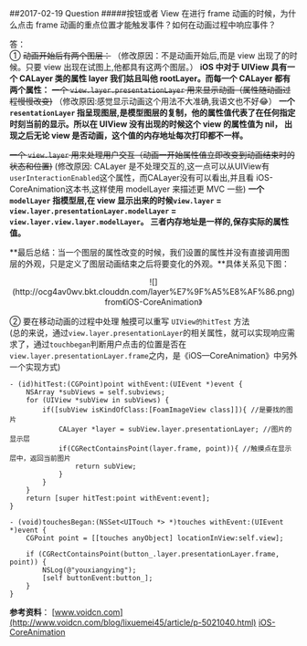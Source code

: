 ##2017-02-19  Question
#####按钮或者 View 在进行 frame 动画的时候，为什么点击 frame 动画的重点位置才能触发事件？如何在动画过程中响应事件？

答：  
① ~~动画开始后有两个图层：~~
（修改原因：不是动画开始后,而是 view 出现了的时候。只要 view 出现在试图上,他都具有这两个图层。）
**iOS 中对于 UIView 具有一个 CALayer 类的属性 layer 我们姑且叫他 rootLayer。而每一个 CALayer 都有两个属性：**
~~一个 `view.layer.presentationLayer` 用来显示动画（属性随动画过程慢慢改变)~~
（修改原因:感觉显示动画这个用法不大准确,我语文也不好😂）
**一个`resentationLayer` 指呈现图层,是模型图层的复制，他的属性值代表了在任何指定时刻当前的显示。所以在 UIView 没有出现的时候这个 view 的属性值为 nil， 出现之后无论 view 是否动画，这个值的内存地址每次打印都不一样。**

~~一个 `view.layer` 用来处理用户交互（动画一开始属性值立即改变到动画结束时的状态和位置)~~
(修改原因: CALayer 是不处理交互的,这一点可以从UIView有`userInteractionEnabled`这个属性，而CALayer没有可以看出,并且看 iOS-CoreAnimation这本书,这样使用 modelLayer 来描述更 MVC 一些)
**一个`modelLayer` 指模型层,在 view 显示出来的时候`view.layer` = `view.layer.presentationLayer.modelLayer` = `view.layer.view.layer.modelLayer`。 三者内存地址是一样的,保存实际的属性值。**

**最后总结：当一个图层的属性改变的时候，我们设置的属性并没有直接调用图层的外观，只是定义了图层动画结束之后将要变化的外观。**具体关系见下图：

<center>![](http://ocg4av0wv.bkt.clouddn.com/layer%E7%9F%A5%E8%AF%86.png)
from《iOS-CoreAnimation》
</center>
 
② 要在移动动画的过程中处理 触摸可以重写 `UIView的hitTest` 方法  
(总的来说，通过`view.layer.presentationLayer`的相关属性，就可以实现响应需求了，通过`touchbegan`判断用户点击的位置是否在`view.layer.presentationLayer.frame`之内，是《iOS—CoreAnimation》中另外一个实现方式)

```
- (id)hitTest:(CGPoint)point withEvent:(UIEvent *)event {
    NSArray *subViews = self.subviews;
    for (UIView *subView in subViews) {
        if([subView isKindOfClass:[FoamImageView class]]){ //是要找的图片
            CALayer *layer = subView.layer.presentationLayer; //图片的显示层            
            if(CGRectContainsPoint(layer.frame, point)){ //触摸点在显示层中，返回当前图片
                return subView;
            }
        }
    }
    return [super hitTest:point withEvent:event];
} 
```
```
- (void)touchesBegan:(NSSet<UITouch *> *)touches withEvent:(UIEvent *)event {
    CGPoint point = [[touches anyObject] locationInView:self.view];
    
    if (CGRectContainsPoint(button_.layer.presentationLayer.frame, point)) {
        NSLog(@"youxiangying");
        [self buttonEvent:button_];
    }
}
```
**参考资料**：
[www.voidcn.com](http://www.voidcn.com/blog/lixuemei45/article/p-5021040.html)
[iOS-CoreAnimation](https://www.amazon.com/iOS-Core-Animation-Advanced-Techniques-ebook/dp/B00EHJCORC/ref=sr_1_1?ie=UTF8&qid=1423192842&sr=8-1&keywords=Core+Animation+Advanced+Techniques)


